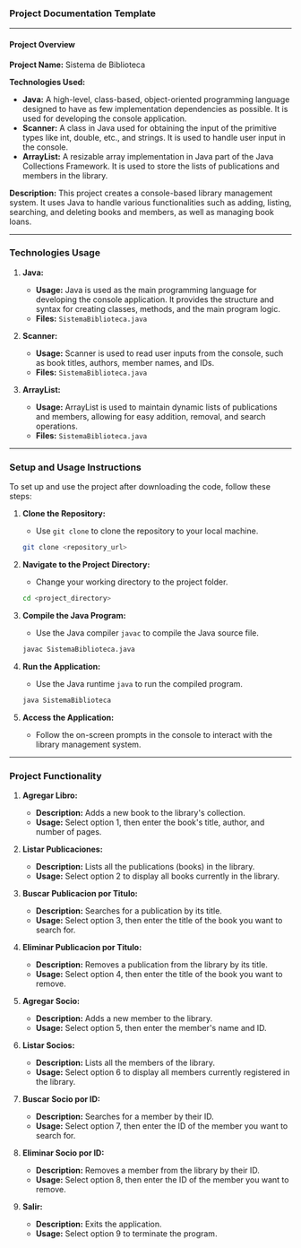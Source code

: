 ### Project Documentation Template

---

#### **Project Overview**

**Project Name:** Sistema de Biblioteca

**Technologies Used:**
- **Java:** A high-level, class-based, object-oriented programming language designed to have as few implementation dependencies as possible. It is used for developing the console application.
- **Scanner:** A class in Java used for obtaining the input of the primitive types like int, double, etc., and strings. It is used to handle user input in the console.
- **ArrayList:** A resizable array implementation in Java part of the Java Collections Framework. It is used to store the lists of publications and members in the library.

**Description:** This project creates a console-based library management system. It uses Java to handle various functionalities such as adding, listing, searching, and deleting books and members, as well as managing book loans.

---

### **Technologies Usage**

1. **Java:**
   - **Usage:** Java is used as the main programming language for developing the console application. It provides the structure and syntax for creating classes, methods, and the main program logic.
   - **Files:** `SistemaBiblioteca.java`

2. **Scanner:**
   - **Usage:** Scanner is used to read user inputs from the console, such as book titles, authors, member names, and IDs.
   - **Files:** `SistemaBiblioteca.java`

3. **ArrayList:**
   - **Usage:** ArrayList is used to maintain dynamic lists of publications and members, allowing for easy addition, removal, and search operations.
   - **Files:** `SistemaBiblioteca.java`

---

### **Setup and Usage Instructions**

To set up and use the project after downloading the code, follow these steps:

1. **Clone the Repository:**
   - Use `git clone` to clone the repository to your local machine.
   ```bash
   git clone <repository_url>
   ```

2. **Navigate to the Project Directory:**
   - Change your working directory to the project folder.
   ```bash
   cd <project_directory>
   ```

3. **Compile the Java Program:**
   - Use the Java compiler `javac` to compile the Java source file.
   ```bash
   javac SistemaBiblioteca.java
   ```

4. **Run the Application:**
   - Use the Java runtime `java` to run the compiled program.
   ```bash
   java SistemaBiblioteca
   ```

5. **Access the Application:**
   - Follow the on-screen prompts in the console to interact with the library management system.

---

### **Project Functionality**

1. **Agregar Libro:**
   - **Description:** Adds a new book to the library's collection.
   - **Usage:** Select option 1, then enter the book's title, author, and number of pages.

2. **Listar Publicaciones:**
   - **Description:** Lists all the publications (books) in the library.
   - **Usage:** Select option 2 to display all books currently in the library.

3. **Buscar Publicacion por Titulo:**
   - **Description:** Searches for a publication by its title.
   - **Usage:** Select option 3, then enter the title of the book you want to search for.

4. **Eliminar Publicacion por Titulo:**
   - **Description:** Removes a publication from the library by its title.
   - **Usage:** Select option 4, then enter the title of the book you want to remove.

5. **Agregar Socio:**
   - **Description:** Adds a new member to the library.
   - **Usage:** Select option 5, then enter the member's name and ID.

6. **Listar Socios:**
   - **Description:** Lists all the members of the library.
   - **Usage:** Select option 6 to display all members currently registered in the library.

7. **Buscar Socio por ID:**
   - **Description:** Searches for a member by their ID.
   - **Usage:** Select option 7, then enter the ID of the member you want to search for.

8. **Eliminar Socio por ID:**
   - **Description:** Removes a member from the library by their ID.
   - **Usage:** Select option 8, then enter the ID of the member you want to remove.

9. **Salir:**
   - **Description:** Exits the application.
   - **Usage:** Select option 9 to terminate the program.
